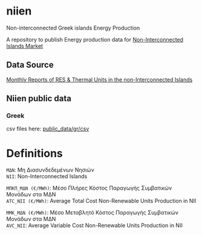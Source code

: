 # niien
Non-interconnected Greek islands Energy Production

A repository to publish Energy production data for [Non-Interconnected Islands Market](https://deddie.gr/en/themata-tou-diaxeiristi-mi-diasundedemenwn-nisiwn/agora-mdn/)
## Data Source

[Monthly Reports of RES & Thermal Units in the non-Interconnected Islands](https://deddie.gr/en/themata-tou-diaxeiristi-mi-diasundedemenwn-nisiwn/agora-mdn/stoixeia-ekkathariseon-kai-minaion-deltion-mdn/miniaia-deltia-ape-thermikis-paragogis/)

## Niien public data
### Greek
csv files here: [public_data/gr/csv](public_data/gr/csv)

# Definitions
`ΜΔΝ`: Μη Διασυνδεδεμένων Νησιών  
`NII`: Non-Interconnected Islands

`ΜΠΚΠ_ΜΔΝ (€/MWh)`: Μέσο Πλήρες Κόστος Παραγωγής Συμβατικών Μονάδων στα ΜΔΝ  
`ATC_NII (€/MWh)`: Average Total Cost Non-Renewable Units Production in NII

`ΜMΚ_ΜΔΝ (€/MWh)`: Μέσο Μεταβλητό Κόστος Παραγωγής Συμβατικών Μονάδων στα ΜΔΝ  
`AVC_NII`: Average Variable Cost Non-Renewable Units Production in NII
